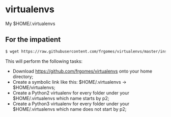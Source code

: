 # virtualenvs
My $HOME/.virtualenvs

## For the impatient

```bash
$ wget https://raw.githubusercontent.com/frgomes/virtualenvs/master/install.sh -O - | bash
```

This will perform the following tasks:
 * Download https://github.com/frgomes/virtualenvs onto your home directory;
 * Create a symbolic link like this: $HOME/.virtualenvs -> $HOME/virtualenvs;
 * Create a Python2 virtualenv for every folder under your $HOME/.virtualenvs which name starts by p2;
 * Create a Python3 virtualenv for every folder under your $HOME/.virtualenvs which name does not start by p2;
